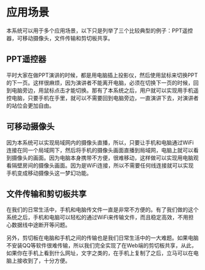 # 应用场景

本系统可以用于多个应用场景，以下只是列举了三个比较典型的例子：PPT遥控器，可移动摄像头，文件传输和剪切板共享。

## PPT遥控器

平时大家在做PPT演讲的时候，都是用电脑插上投影仪，然后使用鼠标来切换PPT的下一页。这样很麻烦，因为演讲者不能离开电脑，必须在切换下一页的时候，回到电脑旁边，用鼠标点击才能切换。那有了本系统之后，用户就可以实现用手机遥控电脑，只要手机在手里，就可以不需要回到电脑旁边，一直演讲下去，对演讲者的站位会更加自由。

## 可移动摄像头

因为本系统可以实现局域网内的摄像头直播，所以，只要让手机和电脑通过WiFi连接在同一个局域网下，然后将手机的摄像头画面直播到局域网，电脑上就可以看到摄像头的画面。因为电脑本身携带不方便，很难移动，这样做可以实现用电脑观看隔壁房间的摄像头画面。因为是WiFi连接，所以不需要任何线连接就可以实现手机变成移动摄像头这一梦幻功能。

## 文件传输和剪切板共享

在我们的日常生活中，手机和电脑传文件一直是非常不方便的。有了我们做的这个系统之后，手机和电脑可以轻松的通过WiFi来传输文件，而且稳定高效，不用担心数据线中途断开等问题。

另外，剪切板在电脑和手机之间的传输也是我们日常生活中的一大难题。如果电脑不安装QQ等软件很难传输，所以我们完全实现了在Web端的剪切板共享，从此，如果你在手机上看到什么网址，文字之类的，在手机上复制了之后，立马可以在电脑上接收到了，十分方便。